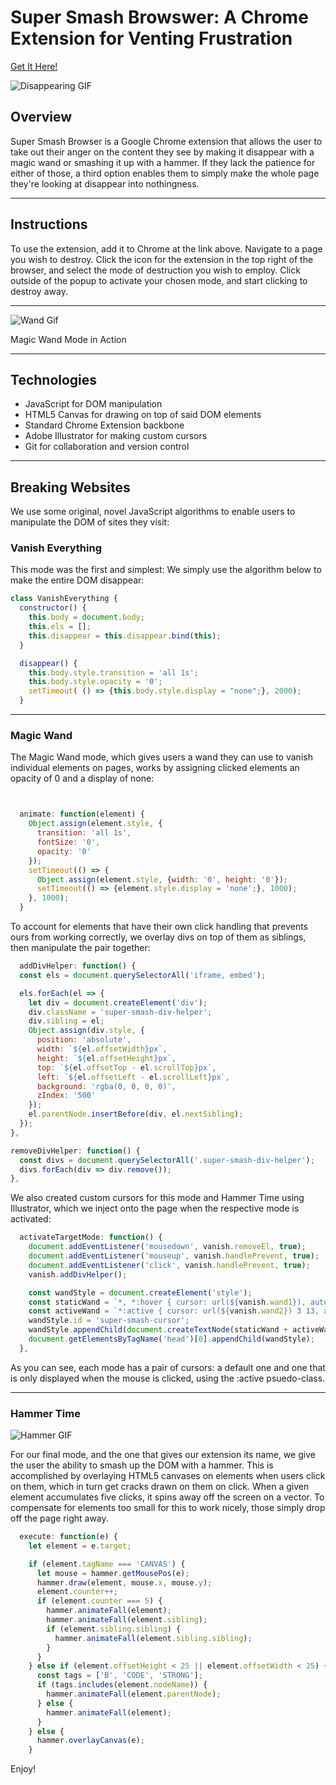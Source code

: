 # Super Smash Browswer: A Chrome Extension for Venting Frustration

[Get It Here!]()

![Disappearing GIF](https://media.giphy.com/media/22RxGPGrf1UAcZobWC/giphy.gif)

## Overview

Super Smash Browser is a Google Chrome extension that allows the user to take out their anger on the content they see by making it disappear with a magic wand or smashing it up with a hammer. If they lack the patience for either of those, a third option enables them to simply make the whole page they're looking at disappear into nothingness.

---

## Instructions

To use the extension, add it to Chrome at the link above. Navigate to a page you wish to destroy. Click the icon for the extension in the top right of the browser, and select the mode of destruction you wish to employ. Click outside of the popup to activate your chosen mode, and start clicking to destroy away.

---

![Wand Gif](https://media.giphy.com/media/1r8SQfFlbvaaWeVRLZ/giphy.gif)

Magic Wand Mode in Action

---

## Technologies

- JavaScript for DOM manipulation
- HTML5 Canvas for drawing on top of said DOM elements
- Standard Chrome Extension backbone
- Adobe Illustrator for making custom cursors
- Git for collaboration and version control

---

## Breaking Websites

We use some original, novel JavaScript algorithms to enable users to manipulate the DOM of sites they visit:

### Vanish Everything

This mode was the first and simplest: We simply use the algorithm below to make the entire DOM disappear:

```javascript
class VanishEverything {
  constructor() {
    this.body = document.body;
    this.els = [];
    this.disappear = this.disappear.bind(this);
  }

  disappear() {
    this.body.style.transition = 'all 1s';
    this.body.style.opacity = '0';
    setTimeout( () => {this.body.style.display = "none";}, 2000);
  }

```

---

### Magic Wand

The Magic Wand mode, which gives users a wand they can use to vanish individual elements on pages, works by assigning clicked elements an opacity of 0 and a display of none:

```javascript


  animate: function(element) {
    Object.assign(element.style, {
      transition: 'all 1s',
      fontSize: '0',
      opacity: '0'
    });
    setTimeout(() => {
      Object.assign(element.style, {width: '0', height: '0'});
      setTimeout(() => {element.style.display = 'none';}, 1000);
    }, 1000);
  }
  ```

  To account for elements that have their own click handling that prevents ours from working correctly, we overlay divs on top of them as siblings, then manipulate the pair together:

  ```javascript
    addDivHelper: function() {
    const els = document.querySelectorAll('iframe, embed');

    els.forEach(el => {
      let div = document.createElement('div');
      div.className = 'super-smash-div-helper';
      div.sibling = el;
      Object.assign(div.style, {
        position: 'absolute',
        width: `${el.offsetWidth}px`,
        height: `${el.offsetHeight}px`,
        top: `${el.offsetTop - el.scrollTop}px`,
        left: `${el.offsetLeft - el.scrollLeft}px`,
        background: 'rgba(0, 0, 0, 0)',
        zIndex: '500'
      });
      el.parentNode.insertBefore(div, el.nextSibling);
    });
  },

  removeDivHelper: function() {
    const divs = document.querySelectorAll('.super-smash-div-helper');
    divs.forEach(div => div.remove());
  },
  ```

We also created custom cursors for this mode and Hammer Time using Illustrator, which we inject onto the page when the respective mode is activated:

```javascript
  activateTargetMode: function() {
    document.addEventListener('mousedown', vanish.removeEl, true);
    document.addEventListener('mouseup', vanish.handlePrevent, true);
    document.addEventListener('click', vanish.handlePrevent, true);
    vanish.addDivHelper();

    const wandStyle = document.createElement('style');
    const staticWand = `*, *:hover { cursor: url(${vanish.wand1}), auto !important} `;
    const activeWand = `*:active { cursor: url(${vanish.wand2}) 3 13, auto !important}`;
    wandStyle.id = 'super-smash-cursor';
    wandStyle.appendChild(document.createTextNode(staticWand + activeWand));
    document.getElementsByTagName('head')[0].appendChild(wandStyle);
  },
```

As you can see, each mode has a pair of cursors: a default one and one that is only displayed when the mouse is clicked, using the :active psuedo-class.

---

### Hammer Time

![Hammer GIF](https://media.giphy.com/media/5eFi7W9QhbLQm7BfM5/giphy.gif)

For our final mode, and the one that gives our extension its name, we give the user the ability to smash up the DOM with a hammer. This is accomplished by overlaying HTML5 canvases on elements when users click on them, which in turn get cracks drawn on them on click. When a given element accumulates five clicks, it spins away off the screen on a vector. To compensate for elements too small for this to work nicely, those simply drop off the page right away.

```javascript
  execute: function(e) {
    let element = e.target;

    if (element.tagName === 'CANVAS') {
      let mouse = hammer.getMousePos(e);
      hammer.draw(element, mouse.x, mouse.y);
      element.counter++;
      if (element.counter === 5) {
        hammer.animateFall(element);
        hammer.animateFall(element.sibling);
        if (element.sibling.sibling) {
          hammer.animateFall(element.sibling.sibling);
        }
      }
    } else if (element.offsetHeight < 25 || element.offsetWidth < 25) {
      const tags = ['B', 'CODE', 'STRONG'];
      if (tags.includes(element.nodeName)) {
        hammer.animateFall(element.parentNode);
      } else {
        hammer.animateFall(element);
      }
    } else {
      hammer.overlayCanvas(e);
    }
```

Enjoy!





